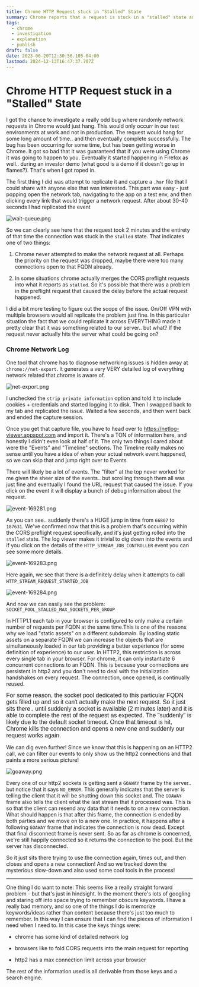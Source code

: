 ```yaml
---
title: Chrome HTTP Request stuck in "Stalled" State
summary: Chrome reports that a request is stuck in a "stalled" state and I try and figure out why
tags:
  - chrome
  - investigation
  - explanation
  - publish
draft: false
date: 2023-06-20T12:30:56.105-04:00
lastmod: 2024-12-13T16:47:37.707Z
---
```

# Chrome HTTP Request stuck in a "Stalled" State

I got the chance to investigate a really odd bug where randomly network requests in Chrome would just hang. This would only occurr in our test environments at work and not in production. The request would hang for some long amount of time.. and then eventually complete successfully. The bug has been occurring for some time, but has been getting worse in Chrome. It got so bad that it was guaranteed that if you were using Chrome it was going to happen to you. Eventually it started happening in Firefox as well.. during an investor demo (what good is a demo if it doesn't go up in flames?). That's when I got roped in.

The first thing I did was attempt to replicate it and capture a `.har` file that I could share with anyone else that was interested. This part was easy - just popping open the network tab, navigating to the app on a test env, and then clicking every link that would trigger a network request. After about 30-40 seconds I had replicated the event

![wait-queue.png](/wait-queue.png)

So we can clearly see here that the request took 2 minutes and the entirety of that time the connection was stuck in the `stalled` state. That indicates one of two things:

1. Chrome never attempted to make the network request at all. Perhaps the priority on the request was dropped, maybe there were too many connections open to that FQDN already. 

2. In some situations chrome actually merges the CORS preflight requests into what it reports as `stalled`. So it's possible that there was a problem in the preflight request that caused the delay before the actual request happened.

I did a bit more testing to figure out the scope of the issue. On/Off VPN with multiple browsers would all replicate the problem just fine. In this particular situation the fact that we could replicate it across EVERYTHING made it pretty clear that it was something related to our server.. but what? If the request never actually hits the server what could be going on?

### Chrome Network Log

One tool that chrome has to diagnose networking issues is hidden away at `chrome://net-export`. It generates a very VERY detailed log of everything network related that chrome is aware of. 

![net-export.png](/net-export.png)

I unchecked the `strip private information` option and told it to include cookies + credentials and started logging it to disk. Then I swapped back to my tab and replicated the issue. Waited a few seconds, and then went back and ended the capture session.

Once you get that capture file, you have to head over to https://netlog-viewer.appspot.com and import it. There's a TON of information here, and honestly I didn't even look at half of it. The only two things I cared about were the "Events" and "Timeline" sections. The Timeline really makes no sense until you have a idea of when your actual network event happened, so we can skip that and jump right over to Events

There will likely be a lot of events. The "filter" at the top never worked for me given the sheer size of the events.. but scrolling through them all was just fine and eventually I found the URL request that caused the issue. If you click on the event it will display a bunch of debug information about the request. 

![event-169281.png](/event-169281.png)

As you can see.. suddenly there's a HUGE jump in time from `66807` to `187631`. We've confirmed now that this is a problem that's occurring within the CORS preflight request specifically, and it's just getting rolled into the `stalled` state. The log viewer makes it trivial to dig down into the events and if you click on the details of the `HTTP_STREAM_JOB_CONTROLLER` event you can see some more details. 

![event-169283.png](/event-169283.png)

Here again, we see that there is a definitely delay when it attempts to call `HTTP_STREAM_REQUEST_STARTED_JOB` 

![event-169284.png](/event-169284.png)

And now we can easily see the problem: `SOCKET_POOL_STALLED_MAX_SOCKETS_PER_GROUP`

In HTTP1.1 each tab in your browser is configured to only make a certain number of requests per FQDN at the same time.This is one of the reasons why we load "static assets" on a different subdomain. By loading static assets on a separate FQDN we can increase the objects that are simultaneously loaded in our tab providing a better experience (for some definition of experience) to our user. In HTTP2, this restriction is across every single tab in your browser. For chrome, it can only instantiate 6 concurrent connections to an FQDN. This is because your connections are persistent in http2 and you don't need to deal with the initialization handshakes on every request. The connection, once opened, is continually reused. 

<span style="font-family: sans-serif; font-size: 16px; font-style: normal; font-variant-caps: normal;">For some reason, the socket pool dedicated to this particular FQDN gets filled up and so it can't actually make the next request. So it just sits there.. until suddenly a socket is available (2 minutes later) and it is able to complete the rest of the request as expected. The "suddenly" is likely due to the default socket timeout. Once that timeout is hit, Chrome kills the connection and opens a new one and suddenly our request works again.</span><br>

We can dig even further! Since we know that this is happening on an HTTP2 call, we can filter our events to only show us the http2 connections and that paints a more serious picture! 

![goaway.png](/goaway.png)

Every one of our http2 sockets is getting sent a `GOAWAY` frame by the server.. but notice that it says `NO_ERROR`. This generally indicates that the server is telling the client that it will be shutting down this socket and. The `GOAWAY` frame also tells the client what the last stream that it processed was. This is so that the client can resend any data that it needs to on a new connection. What should happen is that after this frame, the connection is ended by both parties and we move on to a new one. In practice, it happens after a following `GOAWAY` frame that indicates the connection is now dead. Except that final disconnect frame is never sent. So as far as chrome is concerned, we're still happily connected so it returns the connection to the pool. But the server has disconnected.

So it just sits there trying to use the connection again, times out, and then closes and opens a new connection! And so we tracked down the mysterious slow-down and also used some cool tools in the process! 

***

One thing I do want to note: This seems like a really straight forward problem - but that's just in hindsight. In the moment there's lots of googling and staring off into space trying to remember obscure keywords. I have a really bad memory, and so one of the things I do is memorize keywords/ideas rather than content because there's just too much to remember. In this way I can ensure that I can find the pieces of information I need when I need to. In this case the keys things were:  

* chrome has some kind of detailed network log

* browsers like to fold CORS requests into the main request for reporting

* http2 has a max connection limit across your browser

The rest of the information used is all derivable from those keys and a search engine.
